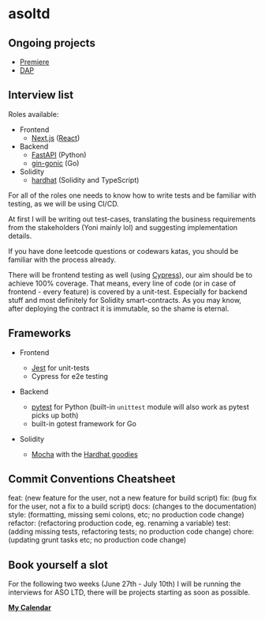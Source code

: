 # asoltd

## Ongoing projects

- [Premiere](https://github.com/premiere-sh)
- [DAP](https://github.com/piotrostr/dap)

## Interview list

Roles available:

- Frontend
  - [Next.js](https://nextjs.org/) ([React](https://reactjs.org/))
- Backend
  - [FastAPI](https://fastapi.tiangolo.com/) (Python)
  - [gin-gonic](https://github.com/gin-gonic/gin) (Go)
- Solidity
  - [hardhat](https://hardhat.org/) (Solidity and TypeScript)

For all of the roles one needs to know how to write tests and be familiar with
testing, as we will be using CI/CD.

At first I will be writing out test-cases, translating the business
requirements from the stakeholders (Yoni mainly lol) and suggesting implementation
details.

If you have done leetcode questions or codewars katas, you should be familiar
with the process already.

There will be frontend testing as well (using
[Cypress](https://go.cypress.io/get-started)), our aim should be to achieve
100% coverage. That means, every line of code (or in case of frontend - every
feature) is covered by a unit-test. Especially for backend stuff and most
definitely for Solidity smart-contracts. As you may know, after deploying the
contract it is immutable,
so the shame is eternal.

## Frameworks

- Frontend

  - [Jest](https://jestjs.io/) for unit-tests
  - Cypress for e2e testing

- Backend

  - [pytest](https://docs.pytest.org/en/7.1.x/contents.html) for Python
    (built-in `unittest` module will also work as pytest
    picks up both)
  - built-in gotest framework for Go

- Solidity
  - [Mocha](https://mochajs.org/) with the [Hardhat goodies](https://hardhat.org/tutorial/testing-contracts)

## Commit Conventions Cheatsheet

feat: (new feature for the user, not a new feature for build script)
fix: (bug fix for the user, not a fix to a build script)
docs: (changes to the documentation)
style: (formatting, missing semi colons, etc; no production code change)
refactor: (refactoring production code, eg. renaming a variable)
test: (adding missing tests, refactoring tests; no production code change)
chore: (updating grunt tasks etc; no production code change)

## Book yourself a slot

For the following two weeks (June 27th - July 10th) I will be running the
interviews for ASO LTD, there will be projects starting as soon as possible.

**[My Calendar](https://calendly.com/piotr-ostrowski/30min)**
